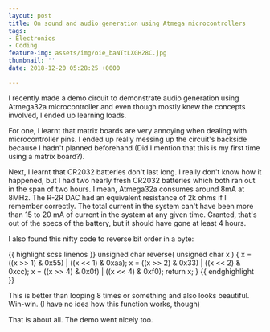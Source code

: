 ```yaml
---
layout: post
title: On sound and audio generation using Atmega microcontrollers
tags:
- Electronics
- Coding
feature-img: assets/img/oie_baNTtLXGH28C.jpg
thumbnail: ''
date: 2018-12-20 05:28:25 +0000

---
```

I recently made a demo circuit to demonstrate audio generation using Atmega32a microcontroller and even though mostly knew the concepts involved, I ended up learning loads.

For one, I learnt that matrix boards are very annoying when dealing with microcontroller pins. I ended up really messing up the circuit's backside because I hadn't planned beforehand (Did I mention that this is my first time using a matrix board?).

Next, I learnt that CR2032 batteries don't last long. I really don't know how it happened, but I had two nearly fresh CR2032 batteries which both ran out in the span of two hours. I mean, Atmega32a consumes around 8mA at 8MHz. The R-2R DAC had an equivalent resistance of 2k ohms if I remember correctly. The total current in the system can't have been more than 15 to 20 mA of current in the system at any given time. Granted, that's out of the specs of the battery, but it should have gone at least 4 hours.

I also found this nifty code to reverse bit order in a byte:

{{ highlight scss linenos }}
unsigned char reverse( unsigned char x )
{
 	x = ((x >> 1) & 0x55) | ((x << 1) & 0xaa);
   	x = ((x >> 2) & 0x33) | ((x << 2) & 0xcc);
   	x = ((x >> 4) & 0x0f) | ((x << 4) & 0xf0);
   	return x;
}
{{ endghighlight }}

This is better than looping 8 times or something and also looks beautiful. Win-win. (I have no idea how this function works, though)

That is about all. The demo went nicely too.